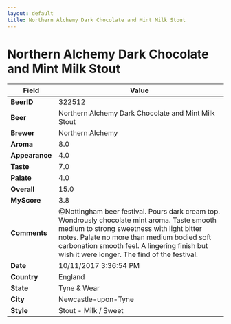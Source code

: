 ```yaml
---
layout: default
title: Northern Alchemy Dark Chocolate and Mint Milk Stout
---
```


# Northern Alchemy Dark Chocolate and Mint Milk Stout

| Field         | Value     |
|---------------|-----------|
| **BeerID** | 322512 |
| **Beer** | Northern Alchemy Dark Chocolate and Mint Milk Stout |
| **Brewer** | Northern Alchemy |
| **Aroma** | 8.0 |
| **Appearance** | 4.0 |
| **Taste** | 7.0 |
| **Palate** | 4.0 |
| **Overall** | 15.0 |
| **MyScore** | 3.8 |
| **Comments** | @Nottingham beer festival. Pours dark cream top. Wondrously chocolate mint aroma. Taste smooth medium to strong sweetness with light bitter notes. Palate no more than medium bodied soft carbonation smooth feel. A lingering finish but wish it were longer. The find of the festival. |
| **Date** | 10/11/2017 3:36:54 PM |
| **Country** | England |
| **State** | Tyne &amp; Wear |
| **City** | Newcastle-upon-Tyne |
| **Style** | Stout - Milk / Sweet |
